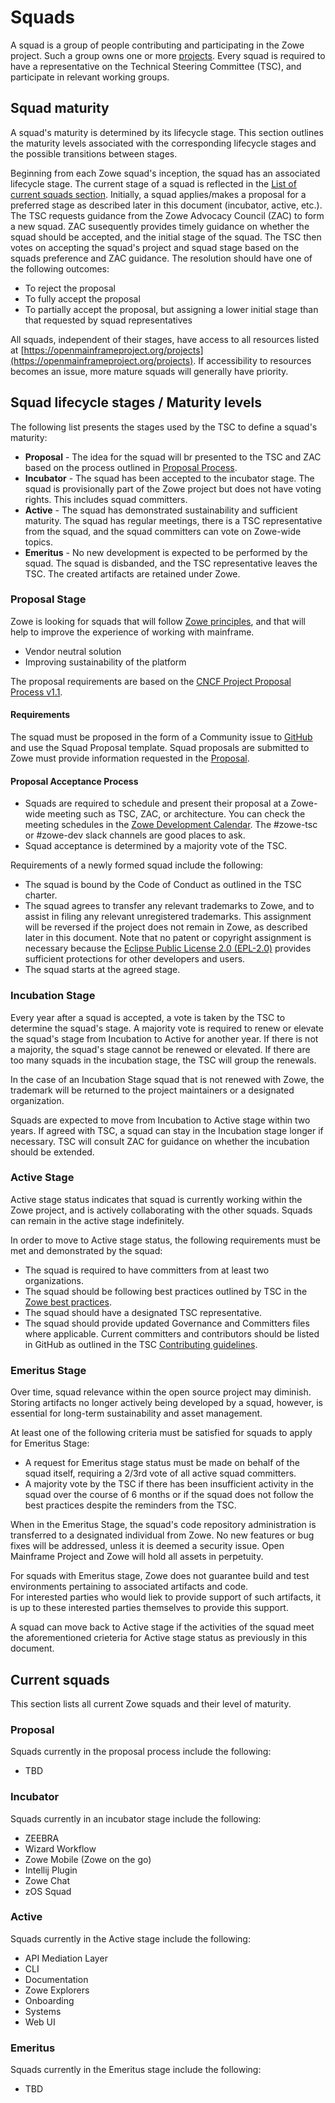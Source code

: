 # Squads

A squad is a group of people contributing and participating in the Zowe project. Such a group owns one or more [projects](projects.md). Every squad is required to have a representative on the Technical Steering Committee (TSC), and participate in relevant working groups. 

## Squad maturity
A squad's maturity is determined by its lifecycle stage. This section outlines the maturity levels associated with the corresponding lifecycle stages and the possible transitions between stages.

Beginning from each Zowe squad's inception, the squad has an associated lifecycle stage.
The current stage of a squad is reflected in the [List of current squads section](#current-squads).
Initially, a squad applies/makes a proposal for a preferred stage as described later in this document (incubator, active, etc.).
The TSC requests guidance from the Zowe Advocacy Council (ZAC) to form a new squad.
ZAC susequently provides timely guidance on whether the squad should be accepted, and the initial stage of the squad.
The TSC then votes on accepting the squad's project and squad stage based on the squads preference and ZAC guidance.
The resolution should have one of the following outcomes:
- To reject the proposal
- To fully accept the proposal
- To partially accept the proposal, but assigning a lower initial stage than that requested by squad representatives

All squads, independent of their stages, have access to all resources listed at [https://openmainframeproject.org/projects](https://openmainframeproject.org/projects). If accessibility to resources becomes an issue, more mature squads will generally have priority.

## Squad lifecycle stages / Maturity levels
The following list presents the stages used by the TSC to define a squad's maturity:

- **Proposal** - The idea for the squad will br presented to the TSC and ZAC based on the process outlined in [Proposal Process](#proposal-acceptance-process).
- **Incubator** - The squad has been accepted to the incubator stage. The squad is provisionally part of the Zowe project but does not have voting rights. This includes squad committers.  
- **Active** - The squad has demonstrated sustainability and sufficient maturity. The squad has regular meetings, there is a TSC representative from the squad, and the squad committers can vote on Zowe-wide topics.
- **Emeritus** - No new development is expected to be performed by the squad. The squad is disbanded, and the TSC representative leaves the TSC. The created artifacts are retained under Zowe. 

### Proposal Stage

Zowe is looking for squads that will follow [Zowe principles](principles.md), and that will help to improve the experience of working with mainframe. 

- Vendor neutral solution
- Improving sustainability of the platform

The proposal requirements are based on the [CNCF Project Proposal Process v1.1](https://github.com/CNCF/toc/blob/40abe6f81c2b46842a87d6c47cf4190f0d8c1856/process/project_proposals.adoc).

#### Requirements

The squad must be proposed in the form of a Community issue to [GitHub](https://github.com/zowe/community/issues) and use the Squad Proposal template. 
Squad proposals are submitted to Zowe must provide information requested in the [Proposal](../.github/ISSUE_TEMPLATE/proposal.md).

#### Proposal Acceptance Process

* Squads are required to schedule and present their proposal at a Zowe-wide meeting such as TSC, ZAC, or architecture. You can check the meeting schedules in the [Zowe Development Calendar](https://lists.openmainframeproject.org/g/zowe-dev/calendar). The #zowe-tsc or #zowe-dev slack channels are good places to ask. 
* Squad acceptance is determined by a majority vote of the TSC.

Requirements of a newly formed squad include the following:
* The squad is bound by the Code of Conduct as outlined in the TSC charter.
* The squad agrees to transfer any relevant trademarks to Zowe, and to assist in filing any relevant unregistered trademarks. This assignment will be reversed if the project does not remain in Zowe, as described later in this document. Note that no patent or copyright assignment is necessary because the [Eclipse Public License 2.0 (EPL-2.0)](https://spdx.org/licenses/EPL-2.0.html) provides sufficient protections for other developers and users.
* The squad starts at the agreed stage.

### Incubation Stage

Every year after a squad is accepted, a vote is taken by the TSC to determine the squad's stage. 
A majority vote is required to renew or elevate the squad's stage from Incubation to Active for another year. 
If there is not a majority, the squad's stage cannot be renewed or elevated. 
If there are too many squads in the incubation stage, the TSC will group the renewals.

In the case of an Incubation Stage squad that is not renewed with Zowe, the trademark will be returned to the project maintainers or a designated organization.

Squads are expected to move from Incubation to Active stage within two years. 
If agreed with TSC, a squad can stay in the Incubation stage longer if necessary. 
TSC will consult ZAC for guidance on whether the incubation should be extended.  

### Active Stage

Active stage status indicates that squad is currently working within the Zowe project, and is actively collaborating with the other squads. 
Squads can remain in the active stage indefinitely. 

In order to move to Active stage status, the following requirements must be met and demonstrated by the squad:
 * The squad is required to have committers from at least two organizations.
 * The squad should be following best practices outlined by TSC in the [Zowe best practices](https://github.com/zowe/community/tree/master/Technical-Steering-Committee/best-practices).
 * The squad should have a designated TSC representative. 
 * The squad should provide updated Governance and Committers files where applicable. Current committers and contributors should be listed in GitHub as outlined in the TSC [Contributing guidelines](contributing.md).

### Emeritus Stage

Over time, squad relevance within the open source project may diminish. 
Storing artifacts no longer actively being developed by a squad, however, is essential for long-term sustainability and asset management. 

At least one of the following criteria must be satisfied for squads to apply for Emeritus Stage:

* A request for Emeritus stage status must be made on behalf of the squad itself, requiring a 2/3rd vote of all active squad committers.
* A majority vote by the TSC if there has been insufficient activity in the squad over the course of 6 months or if the squad does not follow the best practices despite the reminders from the TSC.

When in the Emeritus Stage, the squad's code repository administration is transferred to a designated individual from Zowe. 
No new features or bug fixes will be addressed, unless it is deemed a security issue. 
Open Mainframe Project and Zowe will hold all assets in perpetuity.

For squads with Emeritus stage, Zowe does not guarantee build and test environments pertaining to associated artifacts and code.  
For interested parties who would liek to provide support of such artifacts, it is up to these interested parties themselves to provide this support. 

A squad can move back to Active stage if the activities of the squad meet the aforementioned crieteria for Active stage status as previously in this document.

## Current squads

This section lists all current Zowe squads and their level of maturity. 

### Proposal

Squads currently in the proposal process include the following:

- TBD

### Incubator

Squads currently in an incubator stage include the following:

- ZEEBRA
- Wizard Workflow
- Zowe Mobile (Zowe on the go)
- Intellij Plugin
- Zowe Chat
- zOS Squad

### Active

Squads currently in the Active stage include the following:

- API Mediation Layer
- CLI
- Documentation
- Zowe Explorers
- Onboarding
- Systems
- Web UI

### Emeritus

Squads currently in the Emeritus stage include the following: 
- TBD
